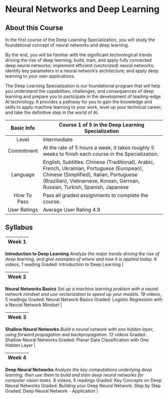# Neural Networks and Deep Learning

## About this Course
In the first course of the Deep Learning Specialization, you will study the foundational concept of neural networks and deep learning. 

By the end, you will be familiar with the significant technological trends driving the rise of deep learning; build, train, and apply fully connected deep neural networks; implement efficient (vectorized) neural networks; identify key parameters in a neural network’s architecture; and apply deep learning to your own applications.

The Deep Learning Specialization is our foundational program that will help you understand the capabilities, challenges, and consequences of deep learning and prepare you to participate in the development of leading-edge AI technology. It provides a pathway for you to gain the knowledge and skills to apply machine learning to your work, level up your technical career, and take the definitive step in the world of AI.

Basic Info | Course 1 of 5 in the Deep Learning Specialization |
|:---:|---|
Level | Intermediate |
Commitment | At the rate of 5 hours a week, it takes roughly 5 weeks to finish each course in the Specialization. |
Language | English, Subtitles: Chinese (Traditional), Arabic, French, Ukrainian, Portuguese (European), Chinese (Simplified), Italian, Portuguese (Brazilian), Vietnamese, Korean, German, Russian, Turkish, Spanish, Japanese |
How To Pass | Pass all graded assignments to complete the course. |
User Ratings | Average User Rating 4.9 |

## Syllabus

Week 1 |
| :---: |
**Introduction to Deep Learning**
*Analyze the major trends driving the rise of deep learning, and give examples of where and how it is applied today.*
6 videos, 1 reading
Graded: Introduction to Deep Learning |

Week 2 |
| :---: |
**Neural Networks Basics**
*Set up a machine learning problem with a neural network mindset and use vectorization to speed up your models.*
19 videos, 5 readings
Graded: Neural Network Basics
Graded: Logistic Regression with a Neural Network Mindset |

Week 3 |
| :---: |
**Shallow Neural Networks**
*Build a neural network with one hidden layer, using forward propagation and backpropagation.*
12 videos
Graded: Shallow Neural Networks
Graded: Planar Data Classification with One Hidden Layer |

Week 4 |
| :---: |
**Deep Neural Networks**
*Analyze the key computations underlying deep learning, then use them to build and train deep neural networks for computer vision tasks.*
8 videos, 5 readings
Graded: Key Concepts on Deep Neural Networks
Graded: Building your Deep Neural Network: Step by Step
Graded: Deep Neural Network - Application |

